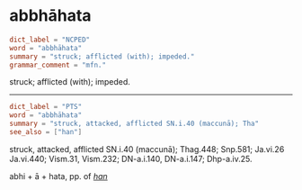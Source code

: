 # abbhāhata

``` toml
dict_label = "NCPED"
word = "abbhāhata"
summary = "struck; afflicted (with); impeded."
grammar_comment = "mfn."
```

struck; afflicted (with); impeded.

--------------------

``` toml
dict_label = "PTS"
word = "abbhāhata"
summary = "struck, attacked, afflicted SN.i.40 (maccunā); Tha"
see_also = ["han"]
```

struck, attacked, afflicted SN.i.40 (maccunā); Thag.448; Snp.581; Ja.vi.26 Ja.vi.440; Vism.31, Vism.232; DN\-a.i.140, DN\-a.i.147; Dhp\-a.iv.25.

abhi \+ ā \+ hata, pp. of *[han](han.md)*

